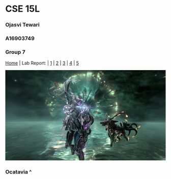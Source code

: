 # CSE 15L 
### Ojasvi Tewari
### A16903749
### Group 7

[Home](index.html) | Lab Report: | [1](lab-report-1-week-2.html) | [2](lab-report-2-week-4.html) | [3](404.html) | [4](404.html) | [5](404.html)

![WARFRAME_Octavia](Warframe0000.jpg)

### Ocatavia ^
